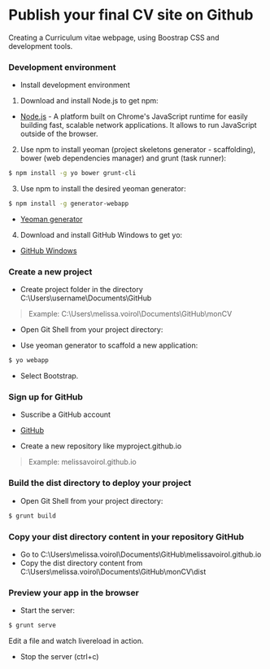 # Publish your final CV site on Github

Creating a Curriculum vitae webpage, using Boostrap CSS and development tools.

### Development environment

- Install development environment

1. Download and install Node.js to get npm:
* [Node.js] - A platform built on Chrome's JavaScript runtime for easily building fast, scalable network applications. It allows to run JavaScript outside of the browser.

2. Use npm to install yeoman (project skeletons generator - scaffolding), bower (web dependencies manager) and grunt (task runner):
```sh
$ npm install -g yo bower grunt-cli
```

3. Use npm to install the desired yeoman generator:
```sh
$ npm install -g generator-webapp
```
* [Yeoman generator]

4. Download and install GitHub Windows to get yo:
* [GitHub Windows]

### Create a new project

- Create project folder in the directory C:\Users\username\Documents\GitHub

> Example: C:\Users\melissa.voirol\Documents\GitHub\monCV

- Open Git Shell from your project directory:

- Use yeoman generator to scaffold a new application:
```sh
$ yo webapp
```

* Select Bootstrap.

### Sign up for GitHub

- Suscribe a GitHub account
* [GitHub]

- Create a new repository like myproject.github.io

> Example: melissavoirol.github.io

### Build the dist directory to deploy your project

- Open Git Shell from your project directory:
```sh
$ grunt build
```

### Copy your dist directory content in your repository GitHub

- Go to C:\Users\melissa.voirol\Documents\GitHub\melissavoirol.github.io
- Copy the dist directory content from C:\Users\melissa.voirol\Documents\GitHub\monCV\dist

### Preview your app in the browser

- Start the server:
```sh
$ grunt serve
```

Edit a file and watch livereload in action.

- Stop the server (ctrl+c)

[Node.js]:https://nodejs.org/
[Yeoman generator]:https://github.com/yeoman/generator-webapp
[GitHub Windows]:https://windows.github.com/
[GitHub]:https://github.com/
